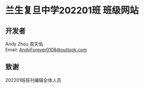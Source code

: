 # 兰生复旦中学202201班 班级网站
## 开发者
Andy Zhou 周天佑  
Email: AndyForever0108@outlook.com
## 致谢
202201班班刊编辑全体人员
